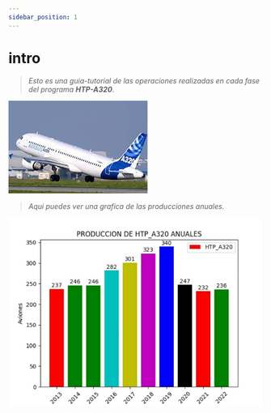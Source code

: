 ```yaml
---
sidebar_position: 1
---
```


# intro

>*Esto es una guia-tutorial de las operaciones realizadas en cada fase del programa **HTP-A320**.*

![A320](../../static/ima_A320/A320.jpg "A320 Despegando.")

>*Aqui puedes ver una grafica de las producciones anuales.*

![HTP_A320](../../static/ima_A320/Grafica-A320.jpg "HTP_A320")
